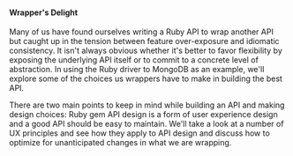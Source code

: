 #### Wrapper's Delight ####

Many of us have found ourselves writing a Ruby API to wrap another API but caught up in the tension between feature over-exposure and idiomatic consistency. It isn't always obvious whether it's better to favor flexibility by exposing the underlying API itself or to commit to a concrete level of abstraction. In using the Ruby driver to MongoDB as an example, we'll explore some of the choices us wrappers have to make in building the best API.

There are two main points to keep in mind while building an API and making design choices: Ruby gem API design is a form of user experience design and a good API should be easy to maintain. We'll take a look at a number of UX principles and see how they apply to API design and discuss how to optimize for unanticipated changes in what we are wrapping.
